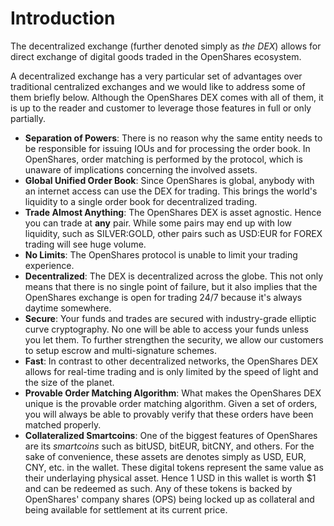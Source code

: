 # Introduction

The decentralized exchange (further denoted simply as *the DEX*) allows for
direct exchange of digital goods traded in the OpenShares ecosystem.

A decentralized exchange has a very particular set of advantages over
traditional centralized exchanges and we would like to address some of them
briefly below. Although the OpenShares DEX comes with all of them, it is up to
the reader and customer to leverage those features in full or only partially.

* **Separation of Powers**: 
  There is no reason why the same entity needs to be responsible for
  issuing IOUs and for processing the order book. In OpenShares, order matching
  is performed by the protocol, which is unaware of implications concerning the
  involved assets.
* **Global Unified Order Book**:
  Since OpenShares is global, anybody with an internet access can use the DEX for
  trading. This brings the world's liquidity to a single order book for
  decentralized trading.
* **Trade Almost Anything**:
  The OpenShares DEX is asset agnostic. Hence you can trade at **any** pair.
  While some pairs may end up with low liquidity, such as SILVER:GOLD, other
  pairs such as USD:EUR for FOREX trading will see huge volume.
* **No Limits**:
  The OpenShares protocol is unable to limit your trading experience.
* **Decentralized**:
  The DEX is decentralized across the globe. This not only means that there is
  no single point of failure, but it also implies that the OpenShares exchange is
  open for trading 24/7 because it's always daytime somewhere.
* **Secure**:
  Your funds and trades are secured with industry-grade elliptic curve
  cryptography. No one will be able to access your funds unless you let them. To
  further strengthen the security, we allow our customers to setup escrow and
  multi-signature schemes.
* **Fast**:
  In contrast to other decentralized networks, the OpenShares DEX allows for
  real-time trading and is only limited by the speed of light and the size of
  the planet.
* **Provable Order Matching Algorithm**:
  What makes the OpenShares DEX unique is the provable order matching algorithm.
  Given a set of orders, you will always be able to provably verify that these
  orders have been matched properly.
* **Collateralized Smartcoins**:
  One of the biggest features of OpenShares are its *smartcoins* such as bitUSD,
  bitEUR, bitCNY, and others. For the sake of convenience, these assets are
  denotes simply as USD, EUR, CNY, etc. in the wallet. These digital tokens
  represent the same value as their underlaying physical asset. Hence 1 USD in
  this wallet is worth $1 and can be redeemed as such. Any of these tokens is
  backed by OpenShares' company shares (OPS) being locked up as collateral and
  being available for settlement at its current price.
